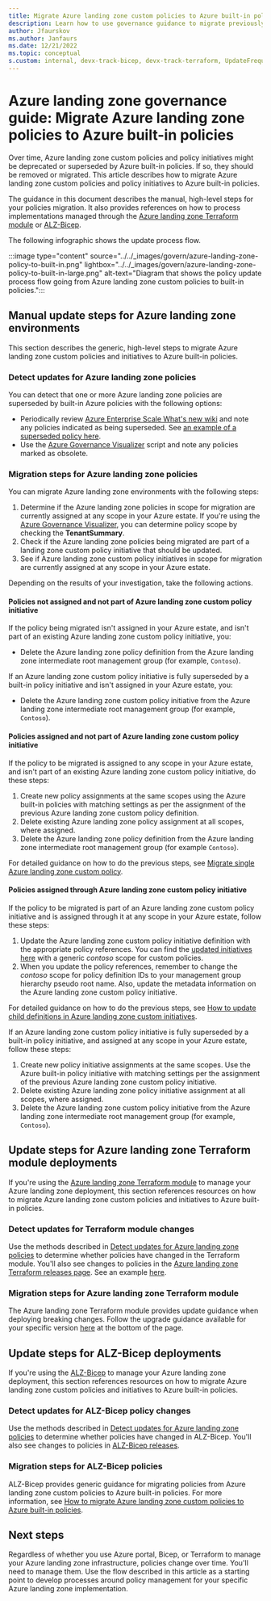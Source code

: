 ```yaml
---
title: Migrate Azure landing zone custom policies to Azure built-in policies
description: Learn how to use governance guidance to migrate previously deployed Azure landing zone policies to Azure built-in policies.
author: Jfaurskov
ms.author: Janfaurs
ms.date: 12/21/2022
ms.topic: conceptual
s.custom: internal, devx-track-bicep, devx-track-terraform, UpdateFrequency2
---
```


# Azure landing zone governance guide: Migrate Azure landing zone policies to Azure built-in policies

Over time, Azure landing zone custom policies and policy initiatives might be deprecated or superseded by Azure built-in policies. If so, they should be removed or migrated. This article describes how to migrate Azure landing zone custom policies and policy initiatives to Azure built-in policies.

The guidance in this document describes the manual, high-level steps for your policies migration. It also provides references on how to process implementations managed through the [Azure landing zone Terraform module](#update-steps-for-azure-landing-zone-terraform-module-deployments) or [ALZ-Bicep](#update-steps-for-alz-bicep-deployments).

The following infographic shows the update process flow.

:::image type="content" source="../../_images/govern/azure-landing-zone-policy-to-built-in.png" lightbox="../../_images/govern/azure-landing-zone-policy-to-built-in-large.png" alt-text="Diagram that shows the policy update process flow going from Azure landing zone custom policies to built-in policies.":::

## Manual update steps for Azure landing zone environments

This section describes the generic, high-level steps to migrate Azure landing zone custom policies and initiatives to Azure built-in policies.

### Detect updates for Azure landing zone policies

You can detect that one or more Azure landing zone policies are superseded by built-in Azure policies with the following options:

- Periodically review [Azure Enterprise Scale What's new wiki](https://github.com/Azure/Enterprise-Scale/wiki/Whats-new) and note any policies indicated as being superseded. See [an example of a superseded policy here](https://github.com/Azure/Enterprise-Scale/wiki/Whats-new#policy-13).
- Use the [Azure Governance Visualizer](https://github.com/JulianHayward/Azure-MG-Sub-Governance-Reporting) script and note any policies marked as obsolete.

### Migration steps for Azure landing zone policies

You can migrate Azure landing zone environments with the following steps:

1. Determine if the Azure landing zone policies in scope for migration are currently assigned at any scope in your Azure estate. If you're using the [Azure Governance Visualizer](https://github.com/JulianHayward/Azure-MG-Sub-Governance-Reporting), you can determine policy scope by checking the **TenantSummary**.
1. Check if the Azure landing zone policies being migrated are part of a landing zone custom policy initiative that should be updated.
1. See if Azure landing zone custom policy initiatives in scope for migration are currently assigned at any scope in your Azure estate.

Depending on the results of your investigation, take the following actions.

#### Policies not assigned and not part of Azure landing zone custom policy initiative

If the policy being migrated isn't assigned in your Azure estate, and isn't part of an existing Azure landing zone custom policy initiative, you:

- Delete the Azure landing zone policy definition from the Azure landing zone intermediate root management group (for example, `Contoso`).

If an Azure landing zone custom policy initiative is fully superseded by a built-in policy initiative and isn't assigned in your Azure estate, you:

- Delete the Azure landing zone custom policy initiative from the Azure landing zone intermediate root management group (for example, `Contoso`).

#### Policies assigned and not part of Azure landing zone custom policy initiative

If the policy to be migrated is assigned to any scope in your Azure estate, and isn't part of an existing Azure landing zone custom policy initiative, do these steps:

1. Create new policy assignments at the same scopes using the Azure built-in policies with matching settings as per the assignment of the previous Azure landing zone custom policy definition.
1. Delete existing Azure landing zone policy assignment at all scopes, where assigned.
1. Delete the Azure landing zone policy definition from the Azure landing zone intermediate root management group (for example `Contoso`).

For detailed guidance on how to do the previous steps, see [Migrate single Azure landing zone custom policy](https://github.com/Azure/Enterprise-Scale/wiki/Migrate-ALZ-Policies-to-Built%E2%80%90in#migrate-single-alz-custom-policy-to-built-in-policy).

#### Policies assigned through Azure landing zone custom policy initiative

If the policy to be migrated is part of an Azure landing zone custom policy initiative and is assigned through it at any scope in your Azure estate, follow these steps:

1. Update the Azure landing zone custom policy initiative definition with the appropriate policy references. You can find the [updated initiatives here](https://github.com/Azure/Enterprise-Scale/tree/main/src/resources/Microsoft.Authorization/policySetDefinitions) with a generic *contoso* scope for custom policies.
1. When you update the policy references, remember to change the *contoso* scope for policy definition IDs to your management group hierarchy pseudo root name. Also, update the metadata information on the Azure landing zone custom policy initiative.

For detailed guidance on how to do the previous steps, see [How to update child definitions in Azure landing zone custom initiatives](https://github.com/Azure/Enterprise-Scale/wiki/Migrate-ALZ-Policies-to-Built%E2%80%90in#how-to-update-child-definitions-in-alz-custom-initiatives).

If an Azure landing zone custom policy initiative is fully superseded by a built-in policy initiative, and assigned at any scope in your Azure estate, follow these steps:

1. Create new policy initiative assignments at the same scopes. Use the Azure built-in policy initiative with matching settings per the assignment of the previous Azure landing zone custom policy initiative.
1. Delete existing Azure landing zone policy initiative assignment at all scopes, where assigned.
1. Delete the Azure landing zone custom policy initiative from the Azure landing zone intermediate root management group (for example, `Contoso`).

## Update steps for Azure landing zone Terraform module deployments

If you're using the [Azure landing zone Terraform module](https://github.com/Azure/terraform-azurerm-caf-enterprise-scale) to manage your Azure landing zone deployment, this section references resources on how to migrate Azure landing zone custom policies and initiatives to Azure built-in policies.

### Detect updates for Terraform module changes

Use the methods described in [Detect updates for Azure landing zone policies](#detect-updates-for-azure-landing-zone-policies) to determine whether policies have changed in the Terraform module. You'll also see changes to policies in the [Azure landing zone Terraform releases page](https://github.com/Azure/terraform-azurerm-caf-enterprise-scale/releases). See an example [here](https://github.com/Azure/terraform-azurerm-caf-enterprise-scale/releases/tag/v2.3.0).

### Migration steps for Azure landing zone Terraform module

The Azure landing zone Terraform module provides update guidance when deploying breaking changes. Follow the upgrade guidance available for your specific version [here](https://aka.ms/alz/tf/upgrade) at the bottom of the page.

## Update steps for ALZ-Bicep deployments

If you're using the [ALZ-Bicep](https://github.com/Azure/alz-bicep) to manage your Azure landing zone deployment, this section references resources on how to migrate Azure landing zone custom policies and initiatives to Azure built-in policies.

### Detect updates for ALZ-Bicep policy changes

Use the methods described in [Detect updates for Azure landing zone policies](#detect-updates-for-azure-landing-zone-policies) to determine whether policies have changed in ALZ-Bicep. You'll also see changes to policies in [ALZ-Bicep releases](https://github.com/Azure/ALZ-Bicep/releases).

### Migration steps for ALZ-Bicep policies

ALZ-Bicep provides generic guidance for migrating policies from Azure landing zone custom policies to Azure built-in policies. For more information, see [How to migrate Azure landing zone custom policies to Azure built-in policies](https://github.com/Azure/ALZ-Bicep/wiki/PolicyDeepDive#how-to-migrate-alz-custom-policies-to-azure-built-in-policies).

## Next steps

Regardless of whether you use Azure portal, Bicep, or Terraform to manage your Azure landing zone infrastructure, policies change over time. You'll need to manage them. Use the flow described in this article as a starting point to develop processes around policy management for your specific Azure landing zone implementation.
